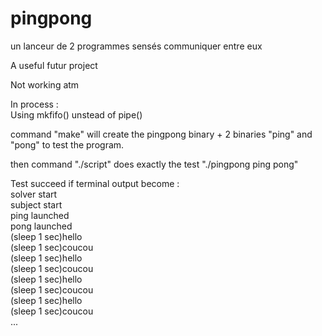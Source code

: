 # pingpong  
un lanceur de 2 programmes sensés communiquer entre eux  

A useful futur project  

Not working atm  

In process :  
Using mkfifo() unstead of pipe()

command "make" will create the pingpong binary + 2 binaries "ping" and "pong" to test the program.  

then command "./script" does exactly the test "./pingpong ping pong"  

Test succeed if terminal output become :  
solver start  
subject start  
ping launched  
pong launched  
(sleep 1 sec)hello  
(sleep 1 sec)coucou  
(sleep 1 sec)hello  
(sleep 1 sec)coucou  
(sleep 1 sec)hello  
(sleep 1 sec)coucou  
(sleep 1 sec)hello  
(sleep 1 sec)coucou  
...  
